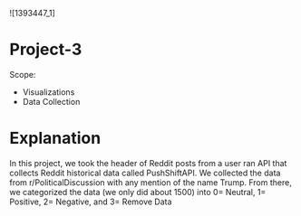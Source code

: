 
![1393447_1]
# Project-3
Scope:
  - Visualizations
  - Data Collection
# Explanation  
In this project, we took the header of Reddit posts from a user ran API that collects Reddit historical data called PushShiftAPI. We collected the data from r/PoliticalDiscussion with any mention of the name Trump. From there, we categorized the data (we only did about 1500) into 0= Neutral, 1= Positive, 2= Negative, and 3= Remove Data
